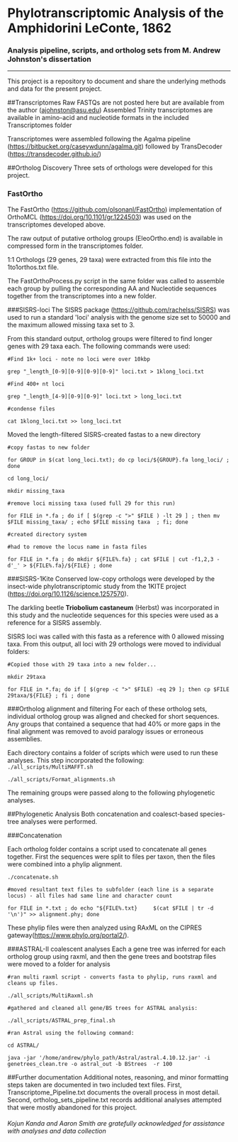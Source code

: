 Phylotranscriptomic Analysis of the Amphidorini LeConte, 1862
======

### Analysis pipeline, scripts, and ortholog sets from M. Andrew Johnston's dissertation


------

This project is a repository to document and share the underlying methods and data for the present project.

##Transcriptomes
Raw FASTQs are not posted here but are available from the author (ajohnston@asu.edu)
Assembled Trinity transcriptomes are available in amino-acid and nucleotide formats in the included Transcriptomes folder

Transcriptomes were assembled following the Agalma pipeline (https://bitbucket.org/caseywdunn/agalma.git) followed by TransDecoder (https://transdecoder.github.io/)

##Ortholog Discovery
Three sets of orthologs were developed for this project.

### FastOrtho
The FastOrtho (https://github.com/olsonanl/FastOrtho) implementation of OrthoMCL (https://doi.org/10.1101/gr.1224503) was used on the transcriptomes developed above.

The raw output of putative ortholog groups (EleoOrtho.end) is available in compressed form in the transcriptomes folder.

1:1 Orthologs (29 genes, 29 taxa) were extracted from this file into the 1to1orthos.txt file.

The FastOrthoProcess.py script in the same folder was called to assemble each group by pulling the corresponding AA and Nucleotide sequences together from the transcriptomes into a new folder.

###SISRS-loci
The SISRS package (https://github.com/rachelss/SISRS) was used to run a standard 'loci' analysis with the genome size set to 50000 and the maximum allowed missing taxa set to 3.

From this standard output, ortholog groups were filtered to find longer genes with 29 taxa each. The following commands were used:

`#Find 1k+ loci - note no loci were over 10kbp`

`grep "_length_[0-9][0-9][0-9][0-9]" loci.txt > 1klong_loci.txt `

`#Find 400+ nt loci`

`grep "_length_[4-9][0-9][0-9]" loci.txt > long_loci.txt`

`#condense files`

`cat 1klong_loci.txt >> long_loci.txt`


Moved the length-filtered SISRS-created fastas to a new directory

`#copy fastas to new folder`

`for GROUP in $(cat long_loci.txt); do cp loci/${GROUP}.fa long_loci/ ; done`

`cd long_loci/`

`mkdir missing_taxa`

`#remove loci missing taxa (used full 29 for this run)`

`for FILE in *.fa ; do if [ $(grep -c ">" $FILE ) -lt 29 ] ; then mv $FILE missing_taxa/ ; echo $FILE missing taxa  ; fi; done`

`#created directory system`

`#had to remove the locus name in fasta files`

`for FILE in *.fa ; do mkdir ${FILE%.fa} ; cat $FILE | cut -f1,2,3 -d'_' > ${FILE%.fa}/${FILE} ; done`



###SISRS-1Kite
Conserved low-copy orthologs were developed by the insect-wide phylotranscriptomic study from the 1KITE project (https://doi.org/10.1126/science.1257570).

The darkling beetle **Triobolium castaneum** (Herbst) was incorporated in this study and the nucleotide sequences for this species were used as a reference for a SISRS assembly.

SISRS loci was called with this fasta as a reference with 0 allowed missing taxa.  From this output, all loci with 29 orthologs were moved to individual folders:

`#Copied those with 29 taxa into a new folder...`

`mkdir 29taxa`

`for FILE in *.fa; do if [ $(grep -c ">" $FILE) -eq 29 ]; then cp $FILE 29taxa/${FILE} ; fi ; done`


###Ortholog alignment and filtering
For each of these ortholog sets, individual ortholog group was aligned and checked for short sequences.  Any groups that contained a sequence that had 40% or more gaps in the final alignment was removed to avoid paralogy issues or erroneous assemblies.

Each directory contains a folder of scripts which were used to run these analyses. This step incorporated the following:
`./all_scripts/MultiMAFFT.sh`

`./all_scripts/Format_alignments.sh`


The remaining groups were passed along to the following phylogenetic analyses.



##Phylogenetic Analysis
Both concatenation and coalesct-based species-tree analyses were performed.

###Concatenation

Each ortholog folder contains a script used to concatenate all genes together.  First the sequences were split to files per taxon, then the files were combined into a phylip alignment.

`./concatenate.sh`

`#moved resultant text files to subfolder (each line is a separate locus) - all files had same line and character count`

`for FILE in *.txt ; do echo "${FILE%.txt}     $(cat $FILE | tr -d '\n')" >> alignment.phy; done`

These phylip files were then analyzed using RAxML on the CIPRES gateway(https://www.phylo.org/portal2/).

###ASTRAL-II coalescent analyses
Each a gene tree was inferred for each ortholog group using raxml, and then the gene trees and bootstrap files were moved to a folder for analysis

`#ran multi raxml script - converts fasta to phylip, runs raxml and cleans up files.`

`./all_scripts/MultiRaxml.sh`

`#gathered and cleaned all gene/BS trees for ASTRAL analysis:`

`./all_scripts/ASTRAL_prep_final.sh`

`#ran Astral using the following command:`

`cd ASTRAL/`

`java -jar '/home/andrew/phylo_path/Astral/astral.4.10.12.jar' -i genetrees_clean.tre -o astral_out -b BStrees  -r 100
`

##Further documentation
Additional notes, reasoning, and minor formatting steps taken are documented in two included text files. First, Transcriptome_Pipeline.txt documents the overall process in most detail. Second, ortholog_sets_pipeline.txt records additional analyses attempted that were mostly abandoned for this project.

###### Kojun Kanda and Aaron Smith are gratefully acknowledged for assistance with analyses and data collection
